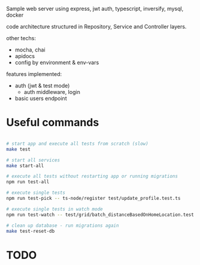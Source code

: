 Sample web server using express, jwt auth, typescript, inversify, mysql, docker

code architecture structured in Repository, Service and Controller layers.

other techs:
 * mocha, chai
 * apidocs
 * config by environment & env-vars

features implemented:

 * auth (jwt & test mode)
   * auth middleware, login
 * basic users endpoint

# Useful commands

```sh

# start app and execute all tests from scratch (slow)
make test

# start all services
make start-all

# execute all tests without restarting app or running migrations
npm run test-all

# execute single tests
npm run test-pick -- ts-node/register test/update_profile.test.ts

# execute single tests in watch mode
npm run test-watch -- test/grid/batch_distanceBasedOnHomeLocation.test.ts

# clean up database - run migrations again
make test-reset-db

```


# TODO

 * authenticated endpoint.
 * logging
 * implement a simple HTML UI in a separate project
 * MySQLRepository _doTransactQueries